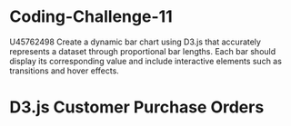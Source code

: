 # Coding-Challenge-11
U45762498 Create a dynamic bar chart using D3.js that accurately represents a dataset through proportional bar lengths. Each bar should display its corresponding value and include interactive elements such as transitions and hover effects.
# D3.js Customer Purchase Orders
